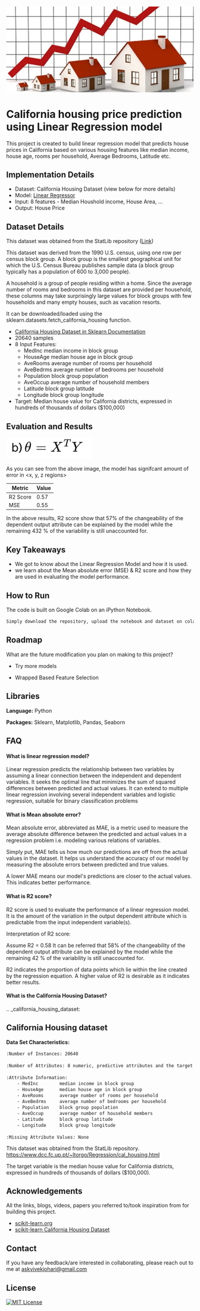
![Logo](https://github.com/vivekjohari/California_Housing_Price_Predictor/blob/main/California_Housing_Price_Predictor.png)


# California housing price prediction using Linear Regression model

This project is created to build linear regression model that predicts house prices in California based on various housing features like median income, house age, rooms per household, Average Bedrooms, Latitude etc.


## Implementation Details

- Dataset: California Housing Dataset (view below for more details)
- Model: [Linear Regressor](https://scikit-learn.org/stable/modules/generated/sklearn.linear_model.LinearRegression.html)
- Input: 8 features - Median Houshold income, House Area, ...
- Output: House Price

## Dataset Details

This dataset was obtained from the StatLib repository ([Link](https://www.dcc.fc.up.pt/~ltorgo/Regression/cal_housing.html))

This dataset was derived from the 1990 U.S. census, using one row per census block group. A block group is the smallest geographical unit for which the U.S. Census Bureau publishes sample data (a block group typically has a population of 600 to 3,000 people).

A household is a group of people residing within a home. Since the average number of rooms and bedrooms in this dataset are provided per household, these columns may take surprisingly large values for block groups with few households and many empty houses, such as vacation resorts.

It can be downloaded/loaded using the sklearn.datasets.fetch_california_housing function.

- [California Housing Dataset in Sklearn Documentation](https://scikit-learn.org/stable/modules/generated/sklearn.datasets.fetch_california_housing.html)
- 20640 samples
- 8 Input Features: 
    - MedInc median income in block group
    - HouseAge median house age in block group
    - AveRooms average number of rooms per household
    - AveBedrms average number of bedrooms per household
    - Population block group population
    - AveOccup average number of household members
    - Latitude block group latitude
    - Longitude block group longitude
- Target: Median house value for California districts, expressed in hundreds of thousands of dollars ($100,000)

## Evaluation and Results
![alt text](https://github.com/123ofai/Demo-Project-Repo/blob/main/results/test.png)

As you can see from the above image, the model has signifcant amount of error in <x, y, z regions>

| Metric        | Value         |
| ------------- | ------------- |
| R2 Score      | 0.57  |
| MSE           | 0.55  |

In the above results, R2 score show that 57% of the changeability of the dependent output attribute can be explained by the model while the remaining 432 % of the variability is still unaccounted for.

## Key Takeaways

- We got to know about the Linear Regression Model and how it is used.
- we learn about the Mean absolute error (MSE) & R2 score and how they are used in evaluating the model performance. 


## How to Run

The code is built on Google Colab on an iPython Notebook. 

```bash
Simply download the repository, upload the notebook and dataset on colab, and hit play!
```


## Roadmap

What are the future modification you plan on making to this project?

- Try more models

- Wrapped Based Feature Selection


## Libraries 

**Language:** Python

**Packages:** Sklearn, Matplotlib, Pandas, Seaborn


## FAQ

#### What is linear regression model?

Linear regression predicts the relationship between two variables by assuming a linear connection between the independent and dependent variables. It seeks the optimal line that minimizes the sum of squared differences between predicted and actual values. It can extend to multiple linear regression involving several independent variables and logistic regression, suitable for binary classification problems

#### What is Mean absolute error?

Mean absolute error, abbreviated as MAE, is a metric used to measure the average absolute difference between the predicted and actual values in a regression problem i.e. modeling various relations of variables. 

Simply put, MAE tells us how much our predictions are off from the actual values in the dataset. It helps us understand the accuracy of our model by measuring the absolute errors between predicted and true values.

A lower MAE means our model's predictions are closer to the actual values. This indicates better performance.

#### What is R2 score?
R2 score is used to evaluate the performance of a linear regression model. It is the amount of the variation in the output dependent attribute which is predictable from the input independent variable(s). 

Interpretation of R2 score:

Assume R2 = 0.58
It can be referred that 58% of the changeability of the dependent output attribute can be explained by the model while the remaining 42 % of the variability is still unaccounted for.

R2 indicates the proportion of data points which lie within the line created by the regression equation. A higher value of R2 is desirable as it indicates better results.

#### What is the California Housing Dataset?

.. _california_housing_dataset:

California Housing dataset
--------------------------

**Data Set Characteristics:**

    :Number of Instances: 20640

    :Number of Attributes: 8 numeric, predictive attributes and the target

    :Attribute Information:
        - MedInc        median income in block group
        - HouseAge      median house age in block group
        - AveRooms      average number of rooms per household
        - AveBedrms     average number of bedrooms per household
        - Population    block group population
        - AveOccup      average number of household members
        - Latitude      block group latitude
        - Longitude     block group longitude

    :Missing Attribute Values: None

This dataset was obtained from the StatLib repository.
https://www.dcc.fc.up.pt/~ltorgo/Regression/cal_housing.html

The target variable is the median house value for California districts,
expressed in hundreds of thousands of dollars ($100,000).

## Acknowledgements

All the links, blogs, videos, papers you referred to/took inspiration from for building this project. 

 - [scikit-learn.org](https://scikit-learn.org/stable/user_guide.html)
 - [scikit-learn California Housing Dataset](https://scikit-learn.org/stable/modules/generated/sklearn.datasets.fetch_california_housing.html#sklearn.datasets.fetch_california_housing)
 


## Contact

If you have any feedback/are interested in collaborating, please reach out to me at askvivekjohari@gmail.com


## License

[![MIT License](https://img.shields.io/badge/License-MIT-green.svg)](https://choosealicense.com/licenses/mit/)


